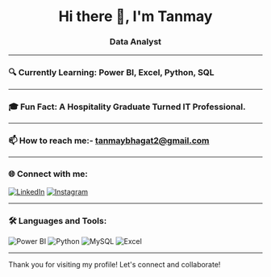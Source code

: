 <div align="center">

# Hi there 👋, I'm Tanmay  

### **Data Analyst**

</div>

---

### 🔍 Currently Learning: Power BI, Excel, Python, SQL


---

### 🎓 Fun Fact: A Hospitality Graduate Turned IT Professional. 

---

### 📫 How to reach me:- [tanmaybhagat2@gmail.com](mailto:tanmaybhagat2@gmail.com)

---
### 🌐 Connect with me: 
[![LinkedIn](https://img.shields.io/badge/LinkedIn-0077B5?style=for-the-badge&logo=linkedin&logoColor=white)](https://www.linkedin.com/in/tanmaybhagatt/) [![Instagram](https://img.shields.io/badge/Instagram-E4405F?style=for-the-badge&logo=instagram&logoColor=white)](https://www.instagram.com/tanmay_bhagat_11/)

---

### 🛠️ Languages and Tools:
![Power BI](https://img.shields.io/badge/Power%20BI-F2C94C?style=for-the-badge&logo=powerbi&logoColor=black) 
![Python](https://img.shields.io/badge/Python-3776AB?style=for-the-badge&logo=python&logoColor=white) 
![MySQL](https://img.shields.io/badge/mysql-4479A1.svg?style=for-the-badge&logo=mysql&logoColor=white)
![Excel](https://img.shields.io/badge/Excel-217346?style=for-the-badge&logo=microsoft-excel&logoColor=white)

---

Thank you for visiting my profile! Let's connect and collaborate!
